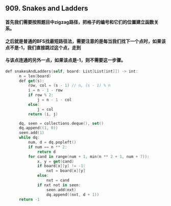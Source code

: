 ## 909. Snakes and Ladders
#### 首先我们需要按照题目中zigzag路径，把格子的编号和它们的位置建立函数关系。
#### 之后就是普通的BFS找最短路径法，需要注意的是每当我们找下一个点时，如果该点不是-1，我们直接跳过这个点，走到
#### 与该点连通的另外一点，如果该点是-1，则不需要这一步骤。

```swift
def snakesAndLadders(self, board: List[List[int]]) -> int:
      n = len(board)
      def get(s):
          row, col = (s - 1) // n, (s - 1) % n
          i = n - 1 - row
          if row % 2:
              j = n - 1 - col
          else:
              j = col
          return (i, j)

      dq, seen = collections.deque(), set()
      dq.append((1, 0))
      seen.add(1)
      while dq:
          num, d = dq.popleft()
          if num == n ** 2:
              return d
          for cand in range(num + 1, min(n ** 2 + 1, num + 7)):
              x, y = get(cand)
              if board[x][y] != -1:
                  nxt = board[x][y]
              else:
                  nxt = cand
              if nxt not in seen:
                  seen.add(nxt)
                  dq.append((nxt, d + 1))       
      return -1
```
